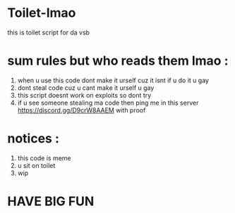 # Toilet-lmao
this is toilet script for da vsb

# sum rules but who reads them lmao :
1. when u use this code dont make it urself cuz it isnt if u do it u gay
2. dont steal code cuz u cant make it urself u gay
3. this script doesnt work on exploits so dont try
4. if u see someone stealing ma code then ping me in this server https://discord.gg/D9crW8AAEM with proof

# notices :
1. this code is meme
2. u sit on toilet
3. wip

# HAVE BIG FUN
